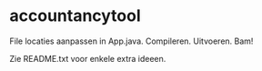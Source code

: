 accountancytool
===============

File locaties aanpassen in App.java. Compileren. Uitvoeren. Bam!

Zie README.txt voor enkele extra ideeen.
